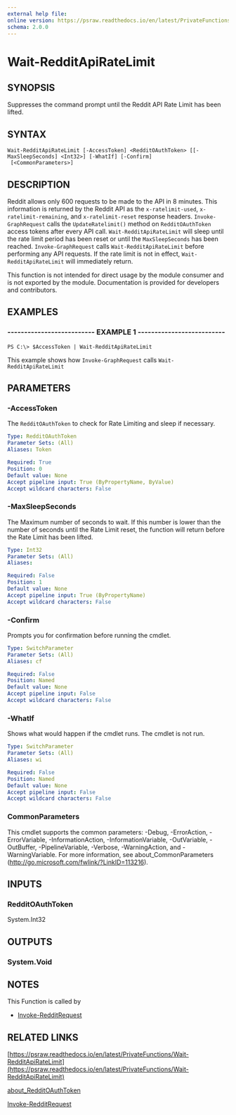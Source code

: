 ```yaml
---
external help file: 
online version: https://psraw.readthedocs.io/en/latest/PrivateFunctions/Wait-RedditApiRateLimit
schema: 2.0.0
---
```


# Wait-RedditApiRateLimit

## SYNOPSIS
Suppresses the command prompt until the Reddit API Rate Limit has been lifted.

## SYNTAX

```
Wait-RedditApiRateLimit [-AccessToken] <RedditOAuthToken> [[-MaxSleepSeconds] <Int32>] [-WhatIf] [-Confirm]
 [<CommonParameters>]
```

## DESCRIPTION
Reddit allows only 600 requests to be made to the API in 8 minutes. This information is returned by the Reddit API as the `x-ratelimit-used`, `x-ratelimit-remaining`, and `x-ratelimit-reset` response headers. `Invoke-GraphRequest` calls the `UpdateRatelimit()` method on `RedditOAuthToken` access tokens after every API call. `Wait-RedditApiRateLimit` will sleep until the rate limit period has been reset or until the `MaxSleepSeconds` has been reached. `Invoke-GraphRequest` calls `Wait-RedditApiRateLimit` before performing any API requests. If the rate limit is not in effect, `Wait-RedditApiRateLimit` will immediately return.

This function is not intended for direct usage by the module consumer and is not exported by the module. Documentation is provided for developers and contributors.

## EXAMPLES

### -------------------------- EXAMPLE 1 --------------------------
```
PS C:\> $AccessToken | Wait-RedditApiRateLimit
```

This example shows how `Invoke-GraphRequest` calls `Wait-RedditApiRateLimit`

## PARAMETERS

### -AccessToken
The `RedditOAuthToken` to check for Rate Limiting and sleep if necessary.

```yaml
Type: RedditOAuthToken
Parameter Sets: (All)
Aliases: Token

Required: True
Position: 0
Default value: None
Accept pipeline input: True (ByPropertyName, ByValue)
Accept wildcard characters: False
```

### -MaxSleepSeconds
The Maximum number of seconds to wait. If this number is lower than the number of seconds until the Rate Limit reset, the function will return before the Rate Limit has been lifted.

```yaml
Type: Int32
Parameter Sets: (All)
Aliases: 

Required: False
Position: 1
Default value: None
Accept pipeline input: True (ByPropertyName)
Accept wildcard characters: False
```

### -Confirm
Prompts you for confirmation before running the cmdlet.

```yaml
Type: SwitchParameter
Parameter Sets: (All)
Aliases: cf

Required: False
Position: Named
Default value: None
Accept pipeline input: False
Accept wildcard characters: False
```

### -WhatIf
Shows what would happen if the cmdlet runs.
The cmdlet is not run.

```yaml
Type: SwitchParameter
Parameter Sets: (All)
Aliases: wi

Required: False
Position: Named
Default value: None
Accept pipeline input: False
Accept wildcard characters: False
```

### CommonParameters
This cmdlet supports the common parameters: -Debug, -ErrorAction, -ErrorVariable, -InformationAction, -InformationVariable, -OutVariable, -OutBuffer, -PipelineVariable, -Verbose, -WarningAction, and -WarningVariable. For more information, see about_CommonParameters (http://go.microsoft.com/fwlink/?LinkID=113216).

## INPUTS

### RedditOAuthToken
System.Int32

## OUTPUTS

### System.Void

## NOTES
This Function is called by 

* [Invoke-RedditRequest](https://psraw.readthedocs.io/en/latest/Module/Invoke-RedditRequest)

## RELATED LINKS

[https://psraw.readthedocs.io/en/latest/PrivateFunctions/Wait-RedditApiRateLimit](https://psraw.readthedocs.io/en/latest/PrivateFunctions/Wait-RedditApiRateLimit)

[about_RedditOAuthToken](https://psraw.readthedocs.io/en/latest/Module/about_RedditOAuthToken)

[Invoke-RedditRequest](https://psraw.readthedocs.io/en/latest/Module/Invoke-RedditRequest)